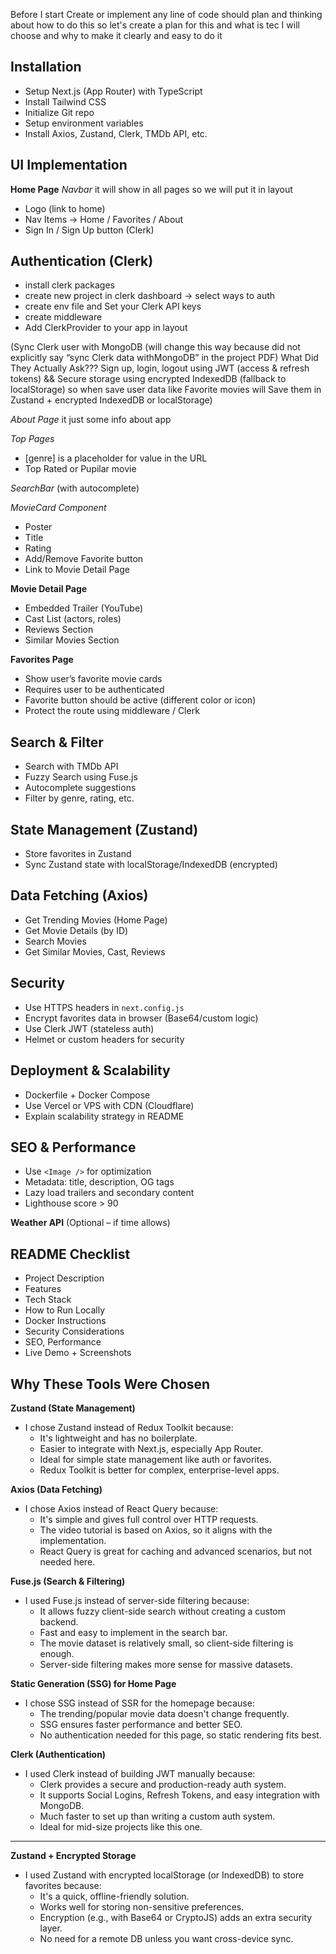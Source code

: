 Before I start Create or implement any line of code should plan and thinking about how to do this so let's create a plan for this and what is tec I will choose and why to make it clearly and easy to do it

## Installation
- Setup Next.js (App Router) with TypeScript
- Install Tailwind CSS
- Initialize Git repo
- Setup environment variables
- Install Axios, Zustand, Clerk, TMDb API, etc.

## UI Implementation

**Home Page**
*Navbar* it will show in all pages so we will put it in layout
  - Logo (link to home)
  - Nav Items → Home / Favorites / About
  - Sign In / Sign Up button (Clerk)
  ## Authentication (Clerk)
  - install clerk packages
  - create new project in clerk dashboard → select ways to auth
  - create env file and Set your Clerk API keys
  - create middleware
  - Add ClerkProvider to your app in layout
  
  (Sync Clerk user with MongoDB (will change this way because did not explicitly say “sync Clerk data    withMongoDB” in the project PDF)
  What Did They Actually Ask???
  Sign up, login, logout using JWT (access & refresh tokens) && Secure storage using encrypted IndexedDB (fallback to localStorage) 
  so when save user data like Favorite movies will	Save them in Zustand + encrypted IndexedDB or localStorage)
  
*About Page* it just some info about app 

*Top Pages* 
- [genre] is a placeholder for value in the URL
- Top Rated or Pupilar  movie 

*SearchBar* (with autocomplete)

*MovieCard Component*
  - Poster
  - Title
  - Rating
  - Add/Remove Favorite button
  - Link to Movie Detail Page

**Movie Detail Page**
- Embedded Trailer (YouTube)
- Cast List (actors, roles)
- Reviews Section
- Similar Movies Section

**Favorites Page**
- Show user’s favorite movie cards
- Requires user to be authenticated
- Favorite button should be active (different color or icon)
- Protect the route using middleware / Clerk

## Search & Filter
- Search with TMDb API
- Fuzzy Search using Fuse.js
- Autocomplete suggestions
- Filter by genre, rating, etc.



## State Management (Zustand)
- Store favorites in Zustand
- Sync Zustand state with localStorage/IndexedDB (encrypted)

## Data Fetching (Axios)
- Get Trending Movies (Home Page)
- Get Movie Details (by ID)
- Search Movies
- Get Similar Movies, Cast, Reviews

## Security
- Use HTTPS headers in `next.config.js`
- Encrypt favorites data in browser (Base64/custom logic)
- Use Clerk JWT (stateless auth)
- Helmet or custom headers for security

## Deployment & Scalability
- Dockerfile + Docker Compose
- Use Vercel or VPS with CDN (Cloudflare)
- Explain scalability strategy in README

## SEO & Performance
- Use `<Image />` for optimization
- Metadata: title, description, OG tags
- Lazy load trailers and secondary content
- Lighthouse score > 90

**Weather API** (Optional – if time allows)

## README Checklist
- Project Description
- Features
- Tech Stack
- How to Run Locally
- Docker Instructions
- Security Considerations
- SEO, Performance
- Live Demo + Screenshots


## Why These Tools Were Chosen

**Zustand (State Management)**
- I chose Zustand instead of Redux Toolkit because:
  - It's lightweight and has no boilerplate.
  - Easier to integrate with Next.js, especially App Router.
  - Ideal for simple state management like auth or favorites.
  - Redux Toolkit is better for complex, enterprise-level apps.


**Axios (Data Fetching)**
- I chose Axios instead of React Query because:
  - It's simple and gives full control over HTTP requests.
  - The video tutorial is based on Axios, so it aligns with the implementation.
  - React Query is great for caching and advanced scenarios, but not needed here.


**Fuse.js (Search & Filtering)**
- I used Fuse.js instead of server-side filtering because:
  - It allows fuzzy client-side search without creating a custom backend.
  - Fast and easy to implement in the search bar.
  - The movie dataset is relatively small, so client-side filtering is enough.
  - Server-side filtering makes more sense for massive datasets.


**Static Generation (SSG) for Home Page**
- I chose SSG instead of SSR for the homepage because:
  - The trending/popular movie data doesn't change frequently.
  - SSG ensures faster performance and better SEO.
  - No authentication needed for this page, so static rendering fits best.


**Clerk (Authentication)**
- I used Clerk instead of building JWT manually because:
  - Clerk provides a secure and production-ready auth system.
  - It supports Social Logins, Refresh Tokens, and easy integration with MongoDB.
  - Much faster to set up than writing a custom auth system.
  - Ideal for mid-size projects like this one.

---

**Zustand + Encrypted Storage**
- I used Zustand with encrypted localStorage (or IndexedDB) to store favorites because:
  - It's a quick, offline-friendly solution.
  - Works well for storing non-sensitive preferences.
  - Encryption (e.g., with Base64 or CryptoJS) adds an extra security layer.
  - No need for a remote DB unless you want cross-device sync.

